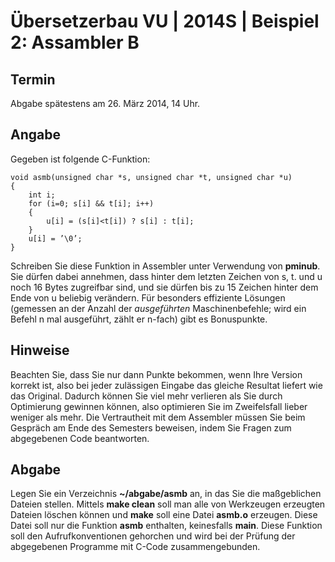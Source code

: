 # Übersetzerbau VU | 2014S | Beispiel 2: Assambler B

## Termin

Abgabe spätestens am 26. März 2014, 14 Uhr.

## Angabe

Gegeben ist folgende C-Funktion:

	void asmb(unsigned char *s, unsigned char *t, unsigned char *u) 
	{
		int i;
		for (i=0; s[i] && t[i]; i++)
		{
			u[i] = (s[i]<t[i]) ? s[i] : t[i];
		} 
		u[i] = ’\0’;
	}

Schreiben Sie diese Funktion in Assembler unter Verwendung von **pminub**. Sie dürfen dabei annehmen, dass hinter dem letzten Zeichen von s, t. und u noch 16 Bytes zugreifbar sind, und sie dürfen bis zu 15 Zeichen hinter dem Ende von u beliebig verändern.
Für besonders effiziente Lösungen (gemessen an der Anzahl der *ausgeführten* Maschinenbefehle; wird ein Befehl n mal ausgeführt, zählt er n-fach) gibt es Bonuspunkte.


## Hinweise

Beachten Sie, dass Sie nur dann Punkte bekommen, wenn Ihre Version korrekt ist, also bei jeder zulässigen Eingabe das gleiche Resultat liefert wie das Original. Dadurch können Sie viel mehr verlieren als Sie durch Optimierung gewinnen können, also optimieren Sie im Zweifelsfall lieber weniger als mehr.
Die Vertrautheit mit dem Assembler müssen Sie beim Gespräch am Ende des Semesters beweisen, indem Sie Fragen zum abgegebenen Code beantworten.


## Abgabe

Legen Sie ein Verzeichnis **~/abgabe/asmb** an, in das Sie die maßgeblichen Dateien stellen. Mittels **make clean** soll man alle von Werkzeugen erzeugten Dateien löschen können und **make** soll eine Datei **asmb.o** erzeugen. Diese Datei soll nur die Funktion **asmb** enthalten, keinesfalls **main**. Diese Funktion soll den Aufrufkonventionen gehorchen und wird bei der Prüfung der abgegebenen Programme mit C-Code zusammengebunden.